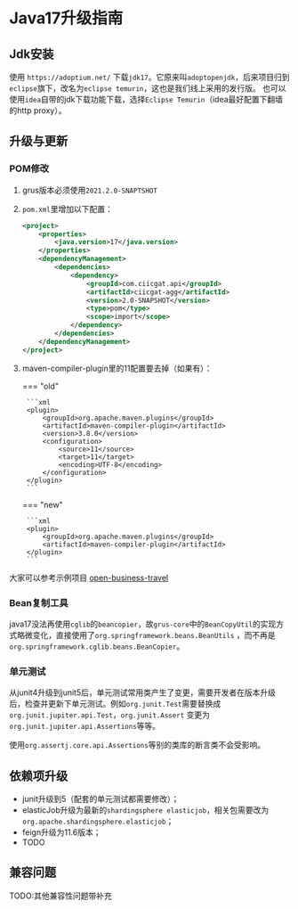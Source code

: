 # Java17升级指南

## Jdk安装

使用 `https://adoptium.net/` 下载`jdk17`。它原来叫`adoptopenjdk`，后来项目归到`eclipse`旗下，改名为`eclipse temurin`，这也是我们线上采用的发行版。
也可以使用`idea`自带的jdk下载功能下载，选择`Eclipse Temurin`（idea最好配置下翻墙的http proxy）。

## 升级与更新

### POM修改

1. grus版本必须使用`2021.2.0-SNAPTSHOT`
2. `pom.xml`里增加以下配置：

    ```xml
    <project>
        <properties>
            <java.version>17</java.version>
        </properties>
        <dependencyManagement>
            <dependencies>
                <dependency>
                    <groupId>com.ciicgat.api</groupId>
                    <artifactId>ciicgat-agg</artifactId>
                    <version>2.0-SNAPSHOT</version>
                    <type>pom</type>
                    <scope>import</scope>
                </dependency>
            </dependencies>
        </dependencyManagement>
    </project>
    ```

3. maven-compiler-plugin里的11配置要去掉（如果有）：


    === "old"

        ```xml
        <plugin>
            <groupId>org.apache.maven.plugins</groupId>
            <artifactId>maven-compiler-plugin</artifactId>
            <version>3.8.0</version>
            <configuration>
                <source>11</source>
                <target>11</target>
                <encoding>UTF-8</encoding>
            </configuration>
        </plugin>
        ```

    === "new"

        ```xml
        <plugin>
            <groupId>org.apache.maven.plugins</groupId>
            <artifactId>maven-compiler-plugin</artifactId>
        </plugin>
        ```

大家可以参考示例项目 [open-business-travel](https://gitlab.wuxingdev.cn/biz/open/open-business-travel/blob/master/pom.xml)

### Bean复制工具

java17没法再使用`cglib`的`beancopier`，故`grus-core`中的`BeanCopyUtil`的实现方式略微变化，直接使用了`org.springframework.beans.BeanUtils`
，而不再是`org.springframework.cglib.beans.BeanCopier`。

### 单元测试

从junit4升级到junit5后，单元测试常用类产生了变更，需要开发者在版本升级后，检查并更新下单元测试。例如`org.junit.Test`需要替换成`org.junit.jupiter.api.Test`，`org.junit.Assert`
变更为`org.junit.jupiter.api.Assertions`等等。

使用`org.assertj.core.api.Assertions`等别的类库的断言类不会受影响。

## 依赖项升级

- junit升级到5（配套的单元测试都需要修改）；
- elasticJob升级为最新的`shardingsphere elasticjob`，相关包需要改为`org.apache.shardingsphere.elasticjob`；
- feign升级为11.6版本；
- TODO

## 兼容问题

TODO:其他兼容性问题带补充
